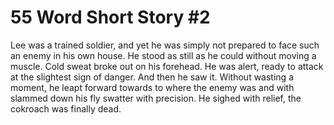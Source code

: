 # 55 Word Short Story #2

Lee was a trained soldier, and yet he was simply not prepared to face such an enemy in his own house. He stood as still as he could without moving a muscle. Cold sweat broke out on his forehead. He was alert, ready to attack at the slightest sign of danger. And then he saw it. Without wasting a moment, he leapt forward towards to where the enemy was and with slammed down his fly swatter with precision. He sighed with relief, the cokroach was finally dead. 
